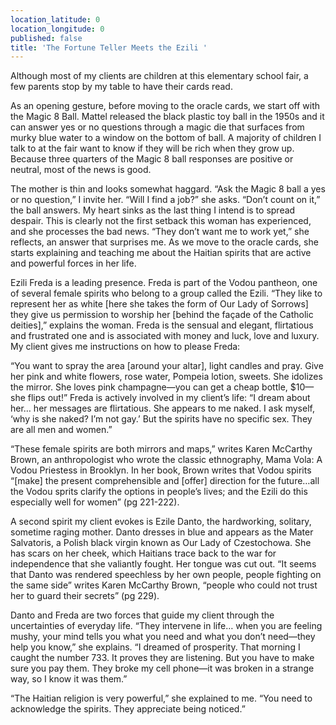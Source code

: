 ```yaml
---
location_latitude: 0
location_longitude: 0
published: false
title: 'The Fortune Teller Meets the Ezili '
---
```

Although most of my clients are children at this elementary school fair, a few parents stop by my table to have their cards read.  

As an opening gesture, before moving to the oracle cards, we start off with the Magic 8 Ball. Mattel released the black plastic toy ball in the 1950s and it can answer yes or no questions through a magic die that surfaces from murky blue water to a window on the bottom of ball. A majority of children I talk to at the fair want to know if they will be rich when they grow up. Because three quarters of the Magic 8 ball responses are positive or neutral, most of the news is good.   

The mother is thin and looks somewhat haggard. “Ask the Magic 8 ball a yes or no question,” I invite her. “Will I find a job?” she asks. “Don’t count on it,” the ball answers.  My heart sinks as the last thing I intend is to spread despair. This is clearly not the first setback this woman has experienced, and she processes the bad news. “They don’t want me to work yet,” she reflects, an answer that surprises me. As we move to the oracle cards, she starts explaining and teaching me about the Haitian spirits that are active and powerful forces in her life.   

Ezili Freda is a leading presence. Freda is part of the Vodou pantheon, one of several female spirits who belong to a group called the Ezili. “They like to represent her as white [here she takes the form of Our Lady of Sorrows] they give us permission to worship her [behind the façade of the Catholic deities],” explains the woman. Freda is the sensual and elegant, flirtatious and frustrated one and is associated with money and luck, love and luxury.  My client gives me instructions on how to please Freda:  

“You want to spray the area [around your altar], light candles and pray. Give her pink and white flowers, rose water, Pompeia lotion, sweets. She idolizes the mirror. She loves pink champagne—you can get a cheap bottle, $10—she flips out!” Freda is actively involved in my client’s life: “I dream about her… her messages are flirtatious. She appears to me naked. I ask myself, ‘why is she naked? I’m not gay.’  But the spirits have no specific sex. They are all men and women.”  

“These female spirits are both mirrors and maps,” writes Karen McCarthy Brown, an anthropologist who wrote the classic ethnography, Mama Vola: A Vodou Priestess in Brooklyn. In her book, Brown writes that Vodou spirits “[make] the present comprehensible and [offer] direction for the future…all the Vodou sprits clarify the options in people’s lives; and the Ezili do this especially well for women” (pg 221-222).  

A second spirit my client evokes is Ezile Danto, the hardworking, solitary, sometime raging mother.  Danto dresses in blue and appears as the Mater Salvatoris, a Polish black virgin known as Our Lady of Czestochowa. She has scars on her cheek, which Haitians trace back to the war for independence that she valiantly fought.  Her tongue was cut out. “It seems that Danto was rendered speechless by her own people, people fighting on the same side” writes Karen McCarthy Brown, “people who could not trust her to guard their secrets” (pg 229).   

Danto and Freda are two forces that guide my client through the uncertainties of everyday life.  “They intervene in life… when you are feeling mushy, your mind tells you what you need and what you don’t need—they help you know,” she explains.  “I dreamed of prosperity. That morning I caught the number 733. It proves they are listening. But you have to make sure you pay them. They broke my cell phone—it was broken in a strange way, so I know it was them.”  

“The Haitian religion is very powerful,” she explained to me. “You need to acknowledge the spirits. They appreciate being noticed.”  
